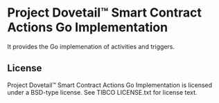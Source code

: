 # Project Dovetail™ Smart Contract Actions Go Implementation

It provides the Go implemenation of activities and triggers. 

## License
Project Dovetail™ Smart Contract Actions Go Implementation is licensed under a BSD-type license. See TIBCO LICENSE.txt for license text.


